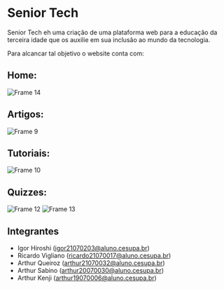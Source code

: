# Senior Tech
Senior Tech eh uma criação de uma plataforma web para a educação da terceira idade que os auxilie em sua inclusão ao mundo da tecnologia.

Para alcancar tal objetivo o website conta com:

## Home:
![Frame 14](https://github.com/rcdvgn/Senior-Tech/assets/83246553/d6a2ef0b-8a3b-4e8f-9552-6680e2bcd12f)

## Artigos:
![Frame 9](https://github.com/rcdvgn/Senior-Tech/assets/83246553/a3c2db1c-fc98-4255-9d39-4b6b4bf128ff)

## Tutoriais:
![Frame 10](https://github.com/rcdvgn/Senior-Tech/assets/83246553/ac4fdd5c-ffb1-420d-9c68-87b42e40b81a)

## Quizzes:
![Frame 12](https://github.com/rcdvgn/Senior-Tech/assets/83246553/05ebe67b-9b32-4370-9ea9-3a785ca6badf)
![Frame 13](https://github.com/rcdvgn/Senior-Tech/assets/83246553/7a4efd28-4679-4345-97be-7f7ef1862ee8)

## Integrantes
- Igor Hiroshi (igor21070203@aluno.cesupa.br)
- Ricardo Vigliano (ricardo21070017@aluno.cesupa.br)
- Arthur Queiroz (arthur21070032@aluno.cesupa.br)
- Arthur Sabino (arthur20070030@aluno.cesupa.br)
- Arthur Kenji (arthur19070006@aluno.cesupa.br)
